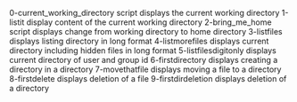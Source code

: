 0-current_working_directory script displays the current working directory
1-listit display content of the current working directory
2-bring_me_home script displays change from working directory to home directory
3-listfiles displays listing directory in long format
4-listmorefiles displays current directory including hidden files in long format
5-listfilesdigitonly displays current directory of user and group id
6-firstdirectory displays creating a directory in a directory
7-movethatfile displays moving a file to a directory
8-firstdelete displays deletion of a file
9-firstdirdeletion displays deletion of a directory
